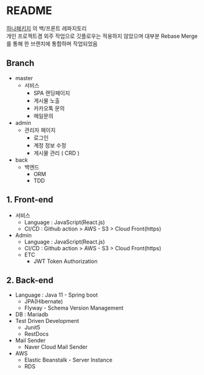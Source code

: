 # README
 [하나패키지](https://hana-package.syopingbaeg.com) 의 백/프론트 레파지토리 </br>
 개인 프로젝트겸 외주 작업으로 깃플로우는 적용하지 않았으며 대부분 Rebase Merge를 통해 한 브랜치에 통합하며 작업되었음
 
 ## Branch
   - master
     - 서비스 
       - SPA 랜딩페이지
       - 게시물 노출
       - 카카오톡 문의
       - 메일문의
   - admin
     - 관리자 페이지
       - 로그인
       - 계정 정보 수정
       - 게시물 관리 ( CRD )
   - back
     - 백엔드
       - ORM
       - TDD

## 1. Front-end 
  - 서비스
    - Language : JavaScript(React.js)
    - CI/CD : Github action > AWS - S3 > Cloud Front(https)
  - Admin
    - Language : JavaScript(React.js)
    - CI/CD : Github action > AWS - S3 > Cloud Front(https)
    - ETC
      - JWT Token Authorization

## 2. Back-end
  - Language : Java 11 - Spring boot
    - JPA(Hibernate)
    - Flyway - Schema Version Management
  - DB : Mariadb
  - Test Driven Development
    - Junit5
    - RestDocs
  - Mail Sender
    - Naver Cloud Mail Sender
  - AWS
    - Elastic Beanstalk - Server Instance
    - RDS
